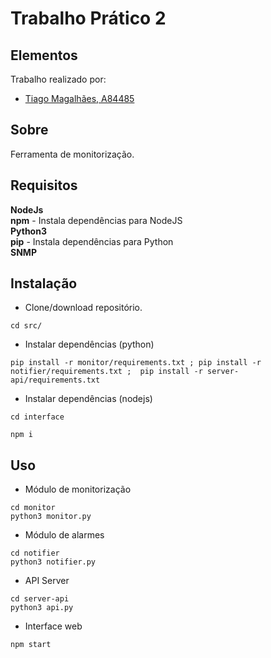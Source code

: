 # Trabalho Prático 2
## Elementos

Trabalho realizado por:
- [Tiago Magalhães, A84485](https://github.com/TiagoMag)

## Sobre 
Ferramenta de monitorização.

## Requisitos

**NodeJs**  </br>
**npm** - Instala dependências para NodeJS</br>
**Python3**  </br>
**pip** - Instala dependências para Python </br>
**SNMP** </br>
## Instalação

- Clone/download repositório.
```
cd src/
```
- Instalar dependências (python)
```
pip install -r monitor/requirements.txt ; pip install -r notifier/requirements.txt ;  pip install -r server-api/requirements.txt 
```
- Instalar dependências (nodejs)
```
cd interface
```
```
npm i
```

## Uso
- Módulo de monitorização
```
cd monitor
python3 monitor.py
```
- Módulo de alarmes
```
cd notifier
python3 notifier.py
```
- API Server
```
cd server-api
python3 api.py
```
- Interface web
```
npm start
```
